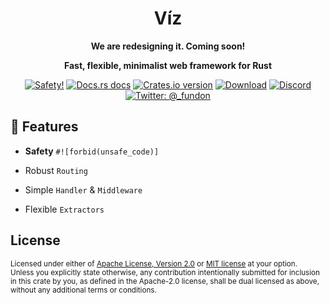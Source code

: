 <h1 align="center">Víz</h1>

<div align="center">
  <p><strong>We are redesigning it. Coming soon!</strong></p>
</div>

<div align="center">
  <p><strong>Fast, flexible, minimalist web framework for Rust</strong></p>
</div>

<div align="center">
  <!-- Safety -->
  <a href="/">
    <img src="https://img.shields.io/badge/-safety!-success?style=flat-square"
      alt="Safety!" /></a>
  <!-- Docs.rs docs -->
  <a href="https://docs.rs/viz">
    <img src="https://img.shields.io/badge/docs-latest-blue.svg?style=flat-square"
      alt="Docs.rs docs" /></a>
  <!-- Crates version -->
  <a href="https://crates.io/crates/viz">
    <img src="https://img.shields.io/crates/v/viz.svg?style=flat-square"
    alt="Crates.io version" /></a>
  <!-- Downloads -->
  <a href="https://crates.io/crates/viz">
    <img src="https://img.shields.io/crates/d/viz.svg?style=flat-square"
      alt="Download" /></a>
  <!-- Discord -->
  <a href="https://discord.gg/cjX2KX">
     <img src="https://img.shields.io/discord/699908392105541722?logo=discord&style=flat-square"
     alt="Discord"></a>
  <!-- Twitter -->
  <a href="https://twitter.com/_fundon">
    <img src="https://img.shields.io/badge/twitter-@__fundon-blue.svg?style=flat-square"
      alt="Twitter: @_fundon" /></a>
</div>

## 🦀 Features

* **Safety** `#![forbid(unsafe_code)]`

* Robust `Routing`

* Simple `Handler` & `Middleware`

* Flexible `Extractors`

## License

<sup>
Licensed under either of <a href="LICENSE-APACHE">Apache License, Version
2.0</a> or <a href="LICENSE-MIT">MIT license</a> at your option.
</sup>

<br>

<sub>
Unless you explicitly state otherwise, any contribution intentionally submitted
for inclusion in this crate by you, as defined in the Apache-2.0 license, shall
be dual licensed as above, without any additional terms or conditions.
</sub>
